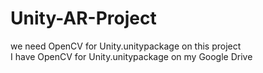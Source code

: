 # Unity-AR-Project


we need OpenCV for Unity.unitypackage on this project </br>
I have OpenCV for Unity.unitypackage on my Google Drive
